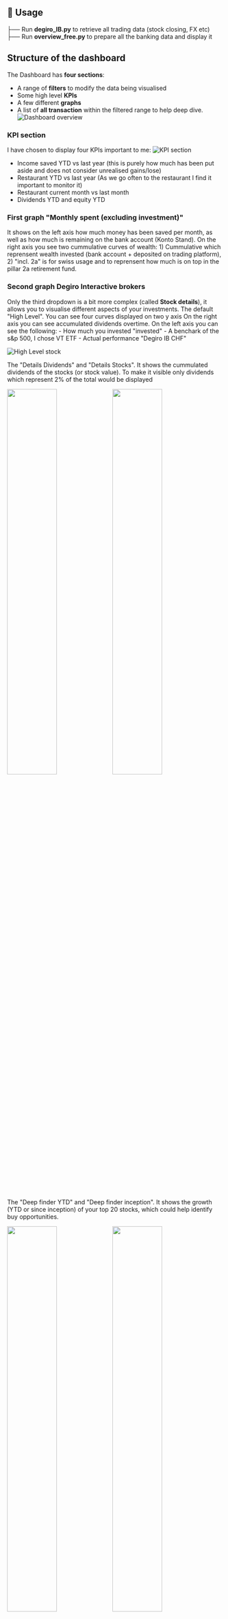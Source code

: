 ## 🚀 Usage 
├── Run **degiro_IB.py** to retrieve all trading data (stock closing, FX etc)  
├── Run **overview_free.py** to prepare all the banking data and display it

## Structure of the dashboard
The Dashboard has **four sections**:
- A range of **filters** to modify the data being visualised
- Some high level **KPIs**
- A few different **graphs**
- A list of **all transaction** within the filtered range to help deep dive.
![Dashboard overview](assets/dashboard_top.png)

### KPI section
I have chosen to display four KPIs important to me:
![KPI section](assets/KPI_section.png)
- Income saved YTD vs last year (this is purely how much has been put aside and does not consider unrealised gains/lose)
- Restaurant YTD vs last year (As we go often to the restaurant I find it important to monitor it)
- Restaurant current month vs last month
- Dividends YTD and equity YTD

### First graph "Monthly spent (excluding investment)"
 It shows on the left axis how much money has been saved per month, as well as how much is remaining on the bank account (Konto Stand). On the right axis you see two cummulative curves of wealth: 1) Cummulative which reprensent wealth invested (bank account + deposited on trading platform), 2) "incl. 2a" is for swiss usage and to reprensent how much is on top in the pillar 2a retirement fund.

### Second graph Degiro Interactive brokers
Only the third dropdown is a bit more complex (called **Stock details**), it allows you to visualise different aspects of your investments.
The default "High Level". You can see four curves displayed on two y axis On the right axis you can see accumulated dividends overtime. On the left axis you can see the following:
    - How much you invested "invested"
    - A benchark of the s&p 500, I chose VT ETF
    - Actual performance "Degiro IB CHF"

![High Level stock](assets/stock_HighLevel.png)

The "Details Dividends" and "Details Stocks". It shows the cummulated dividends of the stocks (or stock value). To make it visible only dividends which represent 2% of the total would be displayed
<p float="left">
  <img src="assets/dividends_details.png" width="48%" />
  <img src="assets/stock_details.png" width="48%" />
</p>

The "Deep finder YTD" and "Deep finder inception". It shows the growth (YTD or since inception) of your top 20 stocks, which could help identify buy opportunities.
<p float="left">
  <img src="assets/deep_finder_YTD.png" width="48%" />
  <img src="assets/deep_finder_inception.png" width="48%" />
</p>

### Waterfall and tree map graphs
![Tree map wateral](assets/treemap_waterfall.png)
1) Waterfall to see how you spend your money
2) A tree map to visualise the larger categorise and deep dive in the sub categorise

### Last section of the dashboard
Below we see the lsat 3 graphs of the dashboard: 
1) A monthly spent (excluding investment) of the dashboard, stacked values. As well as 3 ,6, 12 months rolling average
2) How is the spend per category is evolving overtime (i.e. holidays 3, 6, 12, 24 months rolling)
3) A list of individual transactions (can be filtered using categorise or date time filters)

![Bottom graphs](assets/bottom_dashboard.png)

## 📌 Motivation Behind the Project

## How to set it up.
The first initial setup is a bit longer as one needs to download the files, potentially apply some initialization or clustering.

1) Download all the files (Bank transacations and Stocks transactions in the corresponding folder)
    In my case **neon** is available as yearly csv in the mobile phone. All yearly csv can be dropped in the correspoding folder
    **Swisscard** allows from the web to dwonload all transactions as csv. I normally download one year of transaction
    **Degiro, interactive brokers**: data can be downloaded as follow:

2) In InputFiles\Initialisation you need to initiate the dashboard with the following information
    I have three CSVs "bank_init.csv", "pillar2a.csv", "taxes_init.csv"
    
    2a) The "bank_init.csv" has the following structure:

        ```csv
        Date,Amount,Original amount,Original currency,Exchange rate,Description,Subject,Category,Tags,Wise,Spaces,category
        01/10/2011,,,,,Start Date Dashboard,,,,,,
        ```

        It also contains information to initialize investment (pillar 2a, pillar 3a, interactive brokers) as only transaction are looked at
        I opened a bank account in 2011 and listed the first money transfered from my old bank account to the new as "salary" and initialized the values on the other accounts.
        You should add as "salary" the full amount you owned at the start date, then add the payment you made to investment platforms (pillar 3a, degiro interactive brokers with a negative value as this was leaving the account)
    
    2b) The "pillar2a.csv" has the following structure
        Date,Amount,Original amount,Original currency,Exchange rate,Description,Subject,Category,Tags,Wise,Spaces,category
        01/01/2011,234.65,,,,PensionFund,,taxes,,,,pillar2a

        For every salary you receive starting at the date Date you will have a new income going to pillar 2a based on the mentioned value. If you have a salary raise or how much you put in pillar 2a is changing you can add a new row with the start date and associated value.
    
    2c) The "taxes_init.csv" has the following structure
        Date,Amount,Original amount,Original currency,Exchange rate,Description,Subject,Category,Tags,Wise,Spaces,category
        30/09/2011,-5000,,,,taxes_delete,,taxes,,,,taxes

        In the description you can add "tax_add_manual" or "taxes_delete". I created this file if you want to smooth your taxes and remove the full amount paid once a year and add the monthly values

3) In the Exception_csv\categorization_exceptions.csv
    The goal of this file is to identify and modify some transaction for a better categorisation (i.e. if you paid in advance for a holiday house 3 months before but your friends will pay you pack after the holiday you can "move" the initial payment to when you are paid pack to reflect the netto) 

    The csv has the following structure: description_substring,amount_min,amount_max,year_condition,year_min,year_max,month_condition,month_min,month_max,date_min,date_max,new_description,new_category,new_month,new_year,subject,category, Memo


## Technology


## Structure of the repository
InputFiles/ ├── Degiro/ │ └── Degiro_deposit.csv ├── example_data/ │ └── .gitkeep ├── exception/ │ └── .gitkeep ├── Exception_csv ├── Initialisation ├── neon ├── Postfinance ├── swisscard ├── ZKB
